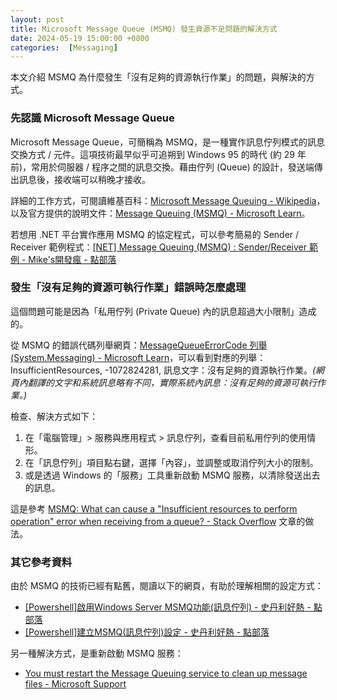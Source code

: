 ```yaml
---
layout: post
title: Microsoft Message Queue (MSMQ) 發生資源不足問題的解決方式
date: 2024-05-19 15:00:00 +0800
categories:  [Messaging]
---
```


本文介紹 MSMQ 為什麼發生「沒有足夠的資源執行作業」的問題，與解決的方式。

### 先認識 Microsoft Message Queue

Microsoft Message Queue，可簡稱為 MSMQ，是一種實作訊息佇列模式的訊息交換方式 / 元件。這項技術最早似乎可追朔到 Windows 95 的時代 (約 29 年前)，常用於伺服器 / 程序之間的訊息交換。藉由佇列 (Queue) 的設計，發送端傳出訊息後，接收端可以稍晚才接收。

詳細的工作方式，可閱讀維基百科：[Microsoft Message Queuing - Wikipedia](https://en.wikipedia.org/wiki/Microsoft_Message_Queuing)，以及官方提供的說明文件：[Message Queuing (MSMQ) - Microsoft Learn](https://learn.microsoft.com/en-us/previous-versions/windows/desktop/msmq/ms711472(v=vs.85))。

若想用 .NET 平台實作應用 MSMQ 的協定程式，可以參考簡易的 Sender / Receiver 範例程式：[\[NET\] Message Queuing (MSMQ) : Sender/Receiver 範例 - Mike's開發瘋 - 點部落](https://dotblogs.com.tw/michaelfang/2016/08/27/MSMQ)

### 發生「沒有足夠的資源可執行作業」錯誤時怎麼處理

這個問題可能是因為「私用佇列 (Private Queue) 內的訊息超過大小限制」造成的。

從 MSMQ 的錯誤代碼列舉網頁：[MessageQueueErrorCode 列舉 (System.Messaging) - Microsoft Learn](https://learn.microsoft.com/zh-tw/dotnet/api/system.messaging.messagequeueerrorcode?view=netframework-4.8.1)，可以看到對應的列舉：InsufficientResources, -1072824281, 訊息文字：沒有足夠的資源執行作業。_(網頁內翻譯的文字和系統訊息略有不同，實際系統內訊息：沒有足夠的資源可執行作業。)_

檢查、解決方式如下：

1. 在「電腦管理」> 服務與應用程式 > 訊息佇列，查看目前私用佇列的使用情形。
2. 在「訊息佇列」項目點右鍵，選擇「內容」，並調整或取消佇列大小的限制。
3. 或是透過 Windows 的「服務」工具重新啟動 MSMQ 服務，以清除發送出去的訊息。

這是參考 [MSMQ: What can cause a "Insufficient resources to perform operation" error when receiving from a queue? - Stack Overflow](https://stackoverflow.com/questions/1732515) 文章的做法。

### 其它參考資料

由於 MSMQ 的技術已經有點舊，閱讀以下的網頁，有助於理解相關的設定方式：

- [\[Powershell\]啟用Windows Server MSMQ功能(訊息佇列) - 史丹利好熱 - 點部落](https://dotblogs.com.tw/stanley14/2016/09/26/235912)  
- [\[Powershell\]建立MSMQ(訊息佇列)設定 - 史丹利好熱 - 點部落](https://dotblogs.com.tw/stanley14/2016/09/27/001310)  

另一種解決方式，是重新啟動 MSMQ 服務：

- [You must restart the Message Queuing service to clean up message files - Microsoft Support](https://support.microsoft.com/en-us/topic/you-must-restart-the-message-queuing-service-to-clean-up-message-files-4d6a1e97-4428-6756-7584-81a1d1213ec1)
